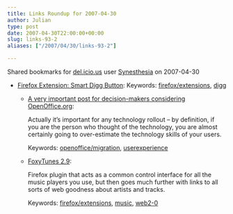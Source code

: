 ```yaml
---
title: Links Roundup for 2007-04-30
author: Julian
type: post
date: 2007-04-30T22:00:00+00:00
slug: links-93-2 
aliases: ["/2007/04/30/links-93-2"]

---
```

Shared bookmarks for [del.icio.us][1] user  [Synesthesia][2] on 2007-04-30

  * [Firefox Extension: Smart Digg Button][3]: 
    Keywords: [firefox/extensions][4], [digg][5]</li> 
    
      * [A very important post for decision-makers considering OpenOffice.org][6]:
  
        Actually it&#8217;s important for any technology rollout &#8211; by definition, if you are the person who thought of the technology, you are almost certainly going to over-estimate the technology skills of your users.
  
        Keywords: [openoffice/migration][7], [userexperience][8]
      * [FoxyTunes 2.9][9]:
  
        Firefox plugin that acts as a common control interface for all the music players you use, but then goes much further with links to all sorts of web goodness about artists and tracks.
  
        Keywords: [firefox/extensions][4], [music][10], [web2-0][11]</ul>

 [1]: https://del.icio.us/
 [2]: https://del.icio.us/synesthesia
 [3]: https://neothoughts.com/2007/04/27/firefox-extension-smart-digg-button "https://neothoughts.com/2007/04/27/firefox-extension-smart-digg-button"
 [4]: https://del.icio.us/synesthesia/firefox/extensions
 [5]: https://del.icio.us/synesthesia/digg
 [6]: https://openoffice.blogs.com/openoffice/2007/04/a_very_importan.html "https://openoffice.blogs.com/openoffice/2007/04/a_very_importan.html"
 [7]: https://del.icio.us/synesthesia/openoffice/migration
 [8]: https://del.icio.us/synesthesia/userexperience
 [9]: https://www.foxytunes.com/firefox/download "https://www.foxytunes.com/firefox/download"
 [10]: https://del.icio.us/synesthesia/music
 [11]: https://del.icio.us/synesthesia/web2-0